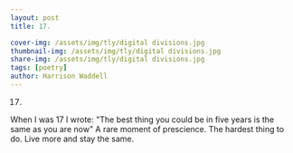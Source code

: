 ```yaml
---
layout: post
title: 17.  

cover-img: /assets/img/tly/digital divisions.jpg
thumbnail-img: /assets/img/tly/digital divisions.jpg
share-img: /assets/img/tly/digital divisions.jpg
tags: [poetry]
author: Harrison Waddell
---
```


17.  

When I was 17 I wrote:
"The best thing you could be in five years
is the same as you are now"
A rare moment of prescience.
The hardest thing to do.
Live more and stay the same. 
